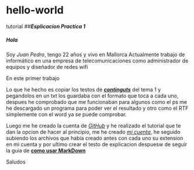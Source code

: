 # hello-world
tutorial
##**_Esplicacion Practica 1_**
##### **Hola**

Soy _Juan Pedro_, tengo 22 años y vivo en Mallorca
Actualmente trabajo de informático en una empresa de telecomunicaciones como administrador de equipos y diseñador de redes wifi

En este primer trabajo

Lo que he hecho es copiar los testos de **[_continguts_](http://fpadistancia.caib.es/pluginfile.php/295262/mod_resource/content/2/Llenguatges%20de%20Marques%20y%20Sistemes%20de%20Gesti%C3%B3%20de%20la%20Informaci%C3%B3%20%28Dist%C3%A0ncia%29.pdf)** del tema 1 y pegandolos en un txt los guardaba con el formato que toca a cada uno, despues he comprobado que me funcionaban para algunos como el ps me he descargado un programa para poder ver el resultado y otro como el RTF simplemente con el word ya se puede comprobar.

Luego me he creado la cuenta de [_GitHub_](https://github.com/) y he realizado el tutorial que te dan la opcion de hacer al principio, me he creado _[mi cuenta](https://github.com/juanpcano/hello-world.git)_, he seguido subiendo los archivos que habia creado antes con cada uno su extension en mi cuenta y por ultimo crear el testo de explicacion despuesw de seguir la guia de **[como usar MarkDown](http://www.markdowntutorial.com/)**

Saludos


